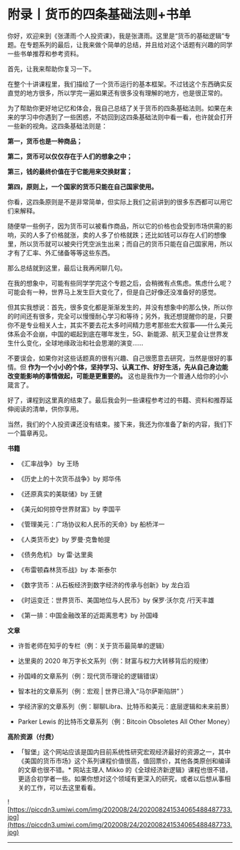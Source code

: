# 附录丨货币的四条基础法则+书单

你好，欢迎来到《张潇雨·个人投资课》，我是张潇雨。这里是“货币的基础逻辑”专题。在专题系列的最后，让我来做个简单的总结，并且给对这个话题有兴趣的同学一些书单推荐和参考资料。

首先，让我来帮助你复习一下。

在整个十讲课程里，我们描绘了一个货币运行的基本框架。不过钱这个东西确实反直觉的地方很多，所以学完一遍如果还有很多没有理解的地方，也是很正常的。

为了帮助你更好地记忆和体会，我自己总结了关于货币的四条基础法则。如果在未来的学习中你遇到了一些困惑，不妨回到这四条基础法则中看一看，也许就会打开一些新的视角。这四条基础法则是：

 **第一，货币也是一种商品；**

 **第二，货币可以仅仅存在于人们的想象之中；**

 **第三，钱的最终价值在于它能用来交换财富；**

 **第四，原则上，一个国家的货币只能在自己国家使用。**

你看，这四条原则是不是非常简单，但实际上我们之前讲到的很多东西都可以用它们来解释。

随便举一些例子，因为货币可以被看作商品，所以它的价格也会受到市场供需的影响，买的人多了价格就涨，卖的人多了价格就跌；还比如钱可以存在人们的想像里，所以货币就可以被央行凭空派生出来；而自己的货币只能在自己国家用，所以才有了汇率、外汇储备等等这些东西。

那么总结就到这里，最后让我再闲聊几句。

在我的想象中，可能有些同学学完这个专题之后，会稍微有点焦虑。焦虑什么呢？可能会有一种，世界马上发生巨大变化了，但是自己好像还没准备好的感觉。

但其实我想说：首先，很多变化都是渐渐发生的，并没有想象中的那么快，所以你的时间还有很多，完全可以慢慢耐心学习和等待；另外，我还想提醒你的是，只要你不是专业相关人士，其实不要去花太多时间精力思考那些宏大叙事——什么美元体系会不会崩，中国的崛起到底在哪年发生，5G、新能源、航天卫星会让世界发生什么变化，全球地缘政治和社会思潮的演变……

不要误会，如果你对这些话题真的很有兴趣、自己很愿意去研究，当然是很好的事情。但 **作为一个小小的个体，坚持学习、认真工作、好好生活，先从自己身边能改变能影响的事情做起，可能是更重要的。** 这也是我作为一个普通人给你的小小箴言了。

好了，课程到这里真的结束了。最后我会列一些课程参考过的书籍、资料和推荐延伸阅读的清单，供你享用。

当然，我们的个人投资课还没有结束。接下来，我还为你准备了新的内容，我们下一个篇章再见。

 **书籍**

* 《汇率战争》 by 王旸

* 《历史上的十次货币战争》by 郑华伟

* 《还原真实的美联储》by 王健

* 《美元如何掠夺世界财富》by 李国平

* 《管理美元：广场协议和人民币的天命》by 船桥洋一

* 《人类货币史》by 罗曼·克鲁帕提

* 《债务危机》 by 雷·达里奥

* 《布雷顿森林货币战》by 本·斯泰尔

* 《数字货币：从石板经济到数字经济的传承与创新》by 龙白滔

* 《时运变迁：世界货币、美国地位与人民币》by 保罗·沃尔克 /行天丰雄

* 《第一排：中国金融改革的近距离思考》by 孙国峰

 **文章**

* 许哲老师在知乎的专栏（例：关于货币最简单的逻辑）

* 达里奥的 2020 年万字长文系列（例：财富与权力大转移背后的规律）

* 孙国峰的文章系列（例：现代货币理论的逻辑错误）

* 智本社的文章系列（例：宏观 | 世界已滑入“马尔萨斯陷阱” ）

* 学经济家的文章系列（例：聊聊Libra、比特币和美元：底层逻辑和未来前景）

* Parker Lewis 的比特币文章系列（例：Bitcoin Obsoletes All Other Money）

 **高阶资源（付费）**

* 「智堡」这个网站应该是国内目前系统性研究宏观经济最好的资源之一，其中《美国的货币市场》这个系列课程价值很高，值回票价，其他各类原创和编译的文章也很不错。* 网站主理人 Mikko 的《全球经济新逻辑》课程也很不错，更适合初学者一些。如果你想对这个领域有更深入的研究，或者以后想从事相关的工作，可以去这里看看。

![https://piccdn3.umiwi.com/img/202008/24/202008241534065488487733.jpg](https://piccdn3.umiwi.com/img/202008/24/202008241534065488487733.jpg)

---
